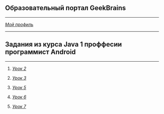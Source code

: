 Образовательный портал GeekBrains
---------------------
***
   [_Мой_ _профиль_](https://geekbrains.ru/users/1584534)
***
Задания из курса Java 1  проффесии программист Android
---------------------
***
   1. [_Урок 2_](https://github.com/logg1n/GeekBrains-Course-Java-1/tree/master/IntelliJIDEAProjects/Lesson2/src)

   2. [_Урок 3_](https://github.com/logg1n/GeekBrains-Course-Java-1/tree/master/IntelliJIDEAProjects/Lesson3/src)

   3. [_Урок 5_](https://github.com/logg1n/GeekBrains-Course-Java-1/tree/master/IntelliJIDEAProjects/Lesson5/src)

   4. [_Урок 6_](https://github.com/logg1n/GeekBrains-Course-Java-1/tree/master/IntelliJIDEAProjects/Lesson6/src)
   
   5. [_Урок 7_](https://github.com/logg1n/GeekBrains-Course-Java-1/tree/master/IntelliJIDEAProjects/Lesson7/src/hungryCats)
